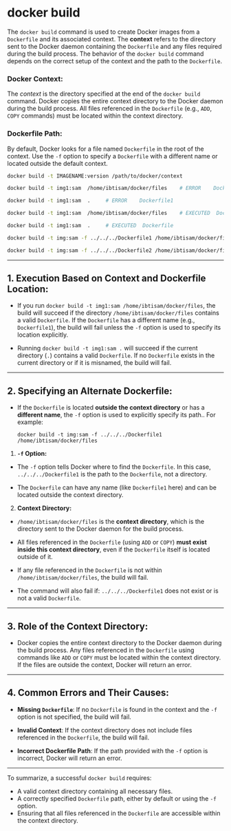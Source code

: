 # docker build

The `docker build` command is used to create Docker images from a `Dockerfile` and its associated context. The **context** refers to the directory sent to the Docker daemon containing the `Dockerfile` and any files required during the build process. The behavior of the `docker build` command depends on the correct setup of the context and the path to the `Dockerfile`.

### Docker Context:
The *context* is the directory specified at the end of the `docker build` command.
Docker copies the entire context directory to the Docker daemon during the build process.
All files referenced in the `Dockerfile` (e.g., `ADD`, `COPY` commands) must be located within the context directory.

### Dockerfile Path:
By default, Docker looks for a file named `Dockerfile` in the root of the context.
Use the `-f` option to specify a `Dockerfile` with a different name or located outside the default context.

```bash
docker build -t IMAGENAME:version /path/to/docker/context

docker build -t img1:sam  /home/ibtisam/docker/files	# ERROR	   Dockerfile1

docker build -t img1:sam  .		# ERROR	   Dockerfile1

docker build -t img1:sam  /home/ibtisam/docker/files	# EXECUTED  Dockerfile

docker build -t img1:sam  .		# EXECUTED  Dockerfile

docker build -t img:sam -f ../../../Dockerfile1 /home/ibtisam/docker/files    # EXECUTED

docker build -t img:sam -f ../../../Dockerfile2 /home/ibtisam/docker/files    # EXECUTED
```

---

## 1. Execution Based on Context and Dockerfile Location:

- If you run `docker build -t img1:sam /home/ibtisam/docker/files`, the build will succeed if the directory `/home/ibtisam/docker/files` contains a valid `Dockerfile`. If the `Dockerfile` has a different name (e.g., `Dockerfile1`), the build will fail unless the `-f` option is used to specify its location explicitly.

- Running `docker build -t img1:sam .` will succeed if the current directory (`.`) contains a valid `Dockerfile`. If no `Dockerfile` exists in the current directory or if it is misnamed, the build will fail.

---

## 2. Specifying an Alternate Dockerfile:

- If the `Dockerfile` is located **outside the context directory** or has a **different name**, the `-f` option is used to explicitly specify its path.. For example:  
  ```
  docker build -t img:sam -f ../../../Dockerfile1 /home/ibtisam/docker/files
  ```

1. **`-f` Option:**

- The `-f` option tells Docker where to find the `Dockerfile`. In this case, `../../../Dockerfile1` is the path to the `Dockerfile`, not a directory.

- The `Dockerfile` can have any name (like `Dockerfile1` here) and can be located outside the context directory.

2. **Context Directory:**

- `/home/ibtisam/docker/files` is the **context directory**, which is the directory sent to the Docker daemon for the build process.

- All files referenced in the `Dockerfile` (using `ADD` or `COPY`) **must exist inside this context directory**, even if the `Dockerfile` itself is located outside of it.

- If any file referenced in the `Dockerfile` is not within `/home/ibtisam/docker/files`, the build will fail.

- The command will also fail if: `../../../Dockerfile1` does not exist or is not a valid `Dockerfile`.

---

## 3. Role of the Context Directory:

- Docker copies the entire context directory to the Docker daemon during the build process. Any files referenced in the `Dockerfile` using commands like `ADD` or `COPY` must be located within the context directory. If the files are outside the context, Docker will return an error.

---

## 4. Common Errors and Their Causes: 

- **Missing `Dockerfile`**: If no `Dockerfile` is found in the context and the `-f` option is not specified, the build will fail.

- **Invalid Context**: If the context directory does not include files referenced in the `Dockerfile`, the build will fail.

- **Incorrect Dockerfile Path**: If the path provided with the `-f` option is incorrect, Docker will return an error.

---

To summarize, a successful `docker build` requires:
- A valid context directory containing all necessary files.
- A correctly specified `Dockerfile` path, either by default or using the `-f` option.
- Ensuring that all files referenced in the `Dockerfile` are accessible within the context directory.

